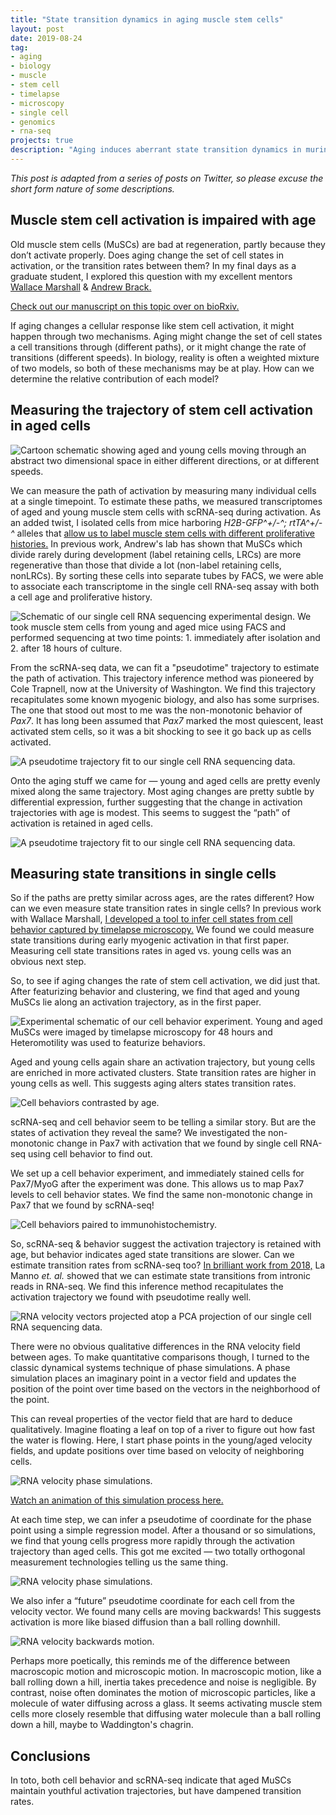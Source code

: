 ```yaml
---
title: "State transition dynamics in aging muscle stem cells"
layout: post
date: 2019-08-24
tag:
- aging
- biology
- muscle
- stem cell
- timelapse
- microscopy
- single cell
- genomics
- rna-seq
projects: true
description: "Aging induces aberrant state transition dynamics in murine muscle stem cells"
---
```


*This post is adapted from a series of posts on Twitter, so please excuse the short form nature of some descriptions.*

## Muscle stem cell activation is impaired with age

Old muscle stem cells (MuSCs) are bad at regeneration, partly because they don’t activate properly.
Does aging change the set of cell states in activation, or the transition rates between them?
In my final days as a graduate student, I explored this question with my excellent mentors [Wallace Marshall](cellgeometry.ucsf.edu) & [Andrew Brack.](bracklab.com)

[Check out our manuscript on this topic over on bioRxiv.](https://www.biorxiv.org/content/10.1101/739185v1)

If aging changes a cellular response like stem cell activation, it might happen through two mechanisms.
Aging might change the set of cell states a cell transitions through (different paths), or it might change the rate of transitions (different speeds).
In biology, reality is often a weighted mixture of two models, so both of these mechanisms may be at play.
How can we determine the relative contribution of each model?

## Measuring the trajectory of stem cell activation in aged cells

![Cartoon schematic showing aged and young cells moving through an abstract two dimensional space in either different directions, or at different speeds.]({{site.url}}/assets/images/aging_musc_dynamics/model.jpg)

We can measure the path of activation by measuring many individual cells at a single timepoint.
To estimate these paths, we measured transcriptomes of aged and young muscle stem cells with scRNA-seq during activation.
As an added twist, I isolated cells from mice harboring *H2B-GFP^+/-^; rtTA^+/-^* alleles that [allow us to label muscle stem cells with different proliferative histories.](https://www.ncbi.nlm.nih.gov/pmc/articles/PMC3605795/)
In previous work, Andrew's lab has shown that MuSCs which divide rarely during development (label retaining cells, LRCs) are more regenerative than those that divide a lot (non-label retaining cells, nonLRCs).
By sorting these cells into separate tubes by FACS, we were able to associate each transcriptome in the single cell RNA-seq assay with both a cell age and proliferative history.

![Schematic of our single cell RNA sequencing experimental design. We took muscle stem cells from young and aged mice using FACS and performed sequencing at two time points: 1. immediately after isolation and 2. after 18 hours of culture.]({{site.url}}/assets/images/aging_musc_dynamics/scrnaseq_schematic.jpg)

From the scRNA-seq data, we can fit a "pseudotime" trajectory to estimate the path of activation.
This trajectory inference method was pioneered by Cole Trapnell, now at the University of Washington.
We find this trajectory recapitulates some known myogenic biology, and also has some surprises.
The one that stood out most to me was the non-monotonic behavior of *Pax7*.
It has long been assumed that *Pax7* marked the most quiescent, least activated stem cells, so it was a bit shocking to see it go back up as cells activated.

![A pseudotime trajectory fit to our single cell RNA sequencing data.]({{site.url}}/assets/images/aging_musc_dynamics/trajectory_fit.jpg)

Onto the aging stuff we came for — young and aged cells are pretty evenly mixed along the same trajectory.
Most aging changes are pretty subtle by differential expression, further suggesting that the change in activation trajectories with age is modest.
This seems to suggest the “path” of activation is retained in aged cells.

![A pseudotime trajectory fit to our single cell RNA sequencing data.]({{site.url}}/assets/images/aging_musc_dynamics/trajectory_age.jpg)

## Measuring state transitions in single cells

So if the paths are pretty similar across ages, are the rates different?
How can we even measure state transition rates in single cells?
In previous work with Wallace Marshall, [I developed a tool to infer cell states from cell behavior captured by timelapse microscopy.]({{site.url}}/heteromotility)
We found we could measure state transitions during early myogenic activation in that first paper.
Measuring cell state transitions rates in aged vs. young cells was an obvious next step.

So, to see if aging changes the rate of stem cell activation, we did just that.
After featurizing behavior and clustering, we find that aged and young MuSCs lie along an activation trajectory, as in the first paper.

![Experimental schematic of our cell behavior experiment. Young and aged MuSCs were imaged by timelapse microscopy for 48 hours and Heteromotility was used to featurize behaviors.]({{site.url}}/assets/images/aging_musc_dynamics/behavior.jpg)

Aged and young cells again share an activation trajectory, but young cells are enriched in more activated clusters.
State transition rates are higher in young cells as well.
This suggests aging alters states transition rates.

![Cell behaviors contrasted by age.]({{site.url}}/assets/images/aging_musc_dynamics/behavior_age.jpg)

scRNA-seq and cell behavior seem to be telling a similar story.
But are the states of activation they reveal the same?
We investigated the non-monotonic change in Pax7 with activation that we found by single cell RNA-seq using cell behavior to find out.

We set up a cell behavior experiment, and immediately stained cells for Pax7/MyoG after the experiment was done.
This allows us to map Pax7 levels to cell behavior states.
We find the same non-monotonic change in Pax7 that we found by scRNA-seq!

![Cell behaviors paired to immunohistochemistry.]({{site.url}}/assets/images/aging_musc_dynamics/behavior_stains.jpg)

So, scRNA-seq & behavior suggest the activation trajectory is retained with age, but behavior indicates aged state transitions are slower.
Can we estimate transition rates from scRNA-seq too?
[In brilliant work from 2018,](https://t.co/18jOk2X7DE?amp=1) La Manno *et. al.* showed that we can estimate state transitions from intronic reads in RNA-seq.
We find this inference method recapitulates the activation trajectory we found with pseudotime really well.

![RNA velocity vectors projected atop a PCA projection of our single cell RNA sequencing data.]({{site.url}}/assets/images/aging_musc_dynamics/velocity.png)

There were no obvious qualitative differences in the RNA velocity field between ages.
To make quantitative comparisons though, I turned to the classic dynamical systems technique of phase simulations.
A phase simulation places an imaginary point in a vector field and updates the position of the point over time based on the vectors in the neighborhood of the point.

This can reveal properties of the vector field that are hard to deduce qualitatively.
Imagine floating a leaf on top of a river to figure out how fast the water is flowing.
Here, I start phase points in the young/aged velocity fields, and update positions over time based on velocity of neighboring cells.

![RNA velocity phase simulations.]({{site.url}}/assets/images/aging_musc_dynamics/phase_sim.png)

[Watch an animation of this simulation process here.](https://twitter.com/i/status/1163534186885464064)

At each time step, we can infer a pseudotime of coordinate for the phase point using a simple regression model.
After a thousand or so simulations, we find that young cells progress more rapidly through the activation trajectory than aged cells.
This got me excited — two totally orthogonal measurement technologies telling us the same thing.

![RNA velocity phase simulations.]({{site.url}}/assets/images/aging_musc_dynamics/phase_sim_result.png)

We also infer a “future” pseudotime coordinate for each cell from the velocity vector.
We found many cells are moving backwards!
This suggests activation is more like biased diffusion than a ball rolling downhill.

![RNA velocity backwards motion.]({{site.url}}/assets/images/aging_musc_dynamics/backwards.png)

Perhaps more poetically, this reminds me of the difference between macroscopic motion and microscopic motion.
In macroscopic motion, like a ball rolling down a hill, inertia takes precedence and noise is negligible.
By contrast, noise often dominates the motion of microscopic particles, like a molecule of water diffusing across a glass.
It seems activating muscle stem cells more closely resemble that diffusing water molecule than a ball rolling down a hill, maybe to Waddington's chagrin.

## Conclusions

In toto, both cell behavior and scRNA-seq indicate that aged MuSCs maintain youthful activation trajectories, but have dampened transition rates.
